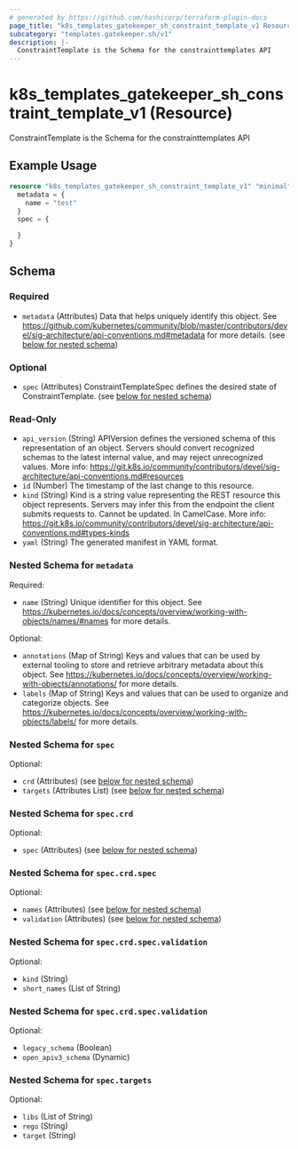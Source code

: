 ```yaml
---
# generated by https://github.com/hashicorp/terraform-plugin-docs
page_title: "k8s_templates_gatekeeper_sh_constraint_template_v1 Resource - terraform-provider-k8s"
subcategory: "templates.gatekeeper.sh/v1"
description: |-
  ConstraintTemplate is the Schema for the constrainttemplates API
---
```


# k8s_templates_gatekeeper_sh_constraint_template_v1 (Resource)

ConstraintTemplate is the Schema for the constrainttemplates API

## Example Usage

```terraform
resource "k8s_templates_gatekeeper_sh_constraint_template_v1" "minimal" {
  metadata = {
    name = "test"
  }
  spec = {

  }
}
```

<!-- schema generated by tfplugindocs -->
## Schema

### Required

- `metadata` (Attributes) Data that helps uniquely identify this object. See https://github.com/kubernetes/community/blob/master/contributors/devel/sig-architecture/api-conventions.md#metadata for more details. (see [below for nested schema](#nestedatt--metadata))

### Optional

- `spec` (Attributes) ConstraintTemplateSpec defines the desired state of ConstraintTemplate. (see [below for nested schema](#nestedatt--spec))

### Read-Only

- `api_version` (String) APIVersion defines the versioned schema of this representation of an object. Servers should convert recognized schemas to the latest internal value, and may reject unrecognized values. More info: https://git.k8s.io/community/contributors/devel/sig-architecture/api-conventions.md#resources
- `id` (Number) The timestamp of the last change to this resource.
- `kind` (String) Kind is a string value representing the REST resource this object represents. Servers may infer this from the endpoint the client submits requests to. Cannot be updated. In CamelCase. More info: https://git.k8s.io/community/contributors/devel/sig-architecture/api-conventions.md#types-kinds
- `yaml` (String) The generated manifest in YAML format.

<a id="nestedatt--metadata"></a>
### Nested Schema for `metadata`

Required:

- `name` (String) Unique identifier for this object. See https://kubernetes.io/docs/concepts/overview/working-with-objects/names/#names for more details.

Optional:

- `annotations` (Map of String) Keys and values that can be used by external tooling to store and retrieve arbitrary metadata about this object. See https://kubernetes.io/docs/concepts/overview/working-with-objects/annotations/ for more details.
- `labels` (Map of String) Keys and values that can be used to organize and categorize objects. See https://kubernetes.io/docs/concepts/overview/working-with-objects/labels/ for more details.


<a id="nestedatt--spec"></a>
### Nested Schema for `spec`

Optional:

- `crd` (Attributes) (see [below for nested schema](#nestedatt--spec--crd))
- `targets` (Attributes List) (see [below for nested schema](#nestedatt--spec--targets))

<a id="nestedatt--spec--crd"></a>
### Nested Schema for `spec.crd`

Optional:

- `spec` (Attributes) (see [below for nested schema](#nestedatt--spec--crd--spec))

<a id="nestedatt--spec--crd--spec"></a>
### Nested Schema for `spec.crd.spec`

Optional:

- `names` (Attributes) (see [below for nested schema](#nestedatt--spec--crd--spec--names))
- `validation` (Attributes) (see [below for nested schema](#nestedatt--spec--crd--spec--validation))

<a id="nestedatt--spec--crd--spec--names"></a>
### Nested Schema for `spec.crd.spec.validation`

Optional:

- `kind` (String)
- `short_names` (List of String)


<a id="nestedatt--spec--crd--spec--validation"></a>
### Nested Schema for `spec.crd.spec.validation`

Optional:

- `legacy_schema` (Boolean)
- `open_apiv3_schema` (Dynamic)




<a id="nestedatt--spec--targets"></a>
### Nested Schema for `spec.targets`

Optional:

- `libs` (List of String)
- `rego` (String)
- `target` (String)


